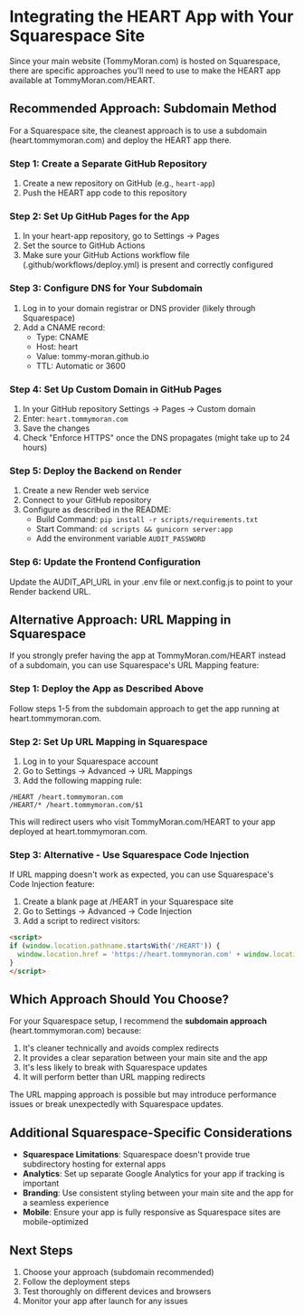 # Integrating the HEART App with Your Squarespace Site

Since your main website (TommyMoran.com) is hosted on Squarespace, there are specific approaches you'll need to use to make the HEART app available at TommyMoran.com/HEART.

## Recommended Approach: Subdomain Method

For a Squarespace site, the cleanest approach is to use a subdomain (heart.tommymoran.com) and deploy the HEART app there.

### Step 1: Create a Separate GitHub Repository

1. Create a new repository on GitHub (e.g., `heart-app`)
2. Push the HEART app code to this repository

### Step 2: Set Up GitHub Pages for the App

1. In your heart-app repository, go to Settings → Pages
2. Set the source to GitHub Actions
3. Make sure your GitHub Actions workflow file (.github/workflows/deploy.yml) is present and correctly configured

### Step 3: Configure DNS for Your Subdomain

1. Log in to your domain registrar or DNS provider (likely through Squarespace)
2. Add a CNAME record:
   - Type: CNAME
   - Host: heart
   - Value: tommy-moran.github.io
   - TTL: Automatic or 3600

### Step 4: Set Up Custom Domain in GitHub Pages

1. In your GitHub repository Settings → Pages → Custom domain
2. Enter: `heart.tommymoran.com`
3. Save the changes
4. Check "Enforce HTTPS" once the DNS propagates (might take up to 24 hours)

### Step 5: Deploy the Backend on Render

1. Create a new Render web service
2. Connect to your GitHub repository
3. Configure as described in the README:
   - Build Command: `pip install -r scripts/requirements.txt`
   - Start Command: `cd scripts && gunicorn server:app`
   - Add the environment variable `AUDIT_PASSWORD`

### Step 6: Update the Frontend Configuration

Update the AUDIT_API_URL in your .env file or next.config.js to point to your Render backend URL.

## Alternative Approach: URL Mapping in Squarespace

If you strongly prefer having the app at TommyMoran.com/HEART instead of a subdomain, you can use Squarespace's URL Mapping feature:

### Step 1: Deploy the App as Described Above

Follow steps 1-5 from the subdomain approach to get the app running at heart.tommymoran.com.

### Step 2: Set Up URL Mapping in Squarespace

1. Log in to your Squarespace account
2. Go to Settings → Advanced → URL Mappings
3. Add the following mapping rule:

```
/HEART /heart.tommymoran.com
/HEART/* /heart.tommymoran.com/$1
```

This will redirect users who visit TommyMoran.com/HEART to your app deployed at heart.tommymoran.com.

### Step 3: Alternative - Use Squarespace Code Injection

If URL mapping doesn't work as expected, you can use Squarespace's Code Injection feature:

1. Create a blank page at /HEART in your Squarespace site
2. Go to Settings → Advanced → Code Injection
3. Add a script to redirect visitors:

```html
<script>
if (window.location.pathname.startsWith('/HEART')) {
  window.location.href = 'https://heart.tommymoran.com' + window.location.pathname.replace('/HEART', '');
}
</script>
```

## Which Approach Should You Choose?

For your Squarespace setup, I recommend the **subdomain approach** (heart.tommymoran.com) because:

1. It's cleaner technically and avoids complex redirects
2. It provides a clear separation between your main site and the app
3. It's less likely to break with Squarespace updates
4. It will perform better than URL mapping redirects

The URL mapping approach is possible but may introduce performance issues or break unexpectedly with Squarespace updates.

## Additional Squarespace-Specific Considerations

- **Squarespace Limitations**: Squarespace doesn't provide true subdirectory hosting for external apps
- **Analytics**: Set up separate Google Analytics for your app if tracking is important
- **Branding**: Use consistent styling between your main site and the app for a seamless experience
- **Mobile**: Ensure your app is fully responsive as Squarespace sites are mobile-optimized

## Next Steps

1. Choose your approach (subdomain recommended)
2. Follow the deployment steps
3. Test thoroughly on different devices and browsers
4. Monitor your app after launch for any issues 